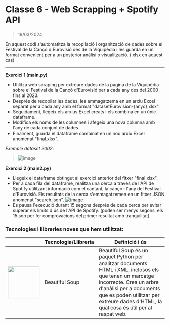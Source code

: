 # Classe 6 - Web Scrapping + Spotify API 
> 19/03/2024

En aquest codi s'automatitza la recopilació i organització de dades sobre el Festival de la Cançó d'Eurovisió des de la Viquipèdia i les guarda en un format convenient per a un posterior anàlisi o visualització. (.xlsx en aquest cas) 

<hr>

**Exercici 1 (main.py)**
- Utilitza web scraping per extreure dades de la pàgina de la Viquipèdia sobre el Festival de la Cançó d'Eurovisió per a cada any des del 2000 fins al 2023.
- Després de recopilar les dades, les emmagatzema en un arxiu Excel separat per a cada any amb el format "datasetEurovision-{anyo}.xlsx".
- Seguidament, llegeix els arxius Excel creats i els combina en un únic dataframe.
- Modifica els noms de les columnes i afegeix una nova columna amb l'any de cada conjunt de dades.
- Finalment, guarda el dataframe combinat en un nou arxiu Excel anomenat "final.xlsx".

_Exemple dataset 2002_:
  > ![image](https://github.com/albertarrebola08/bigdataUABopt4/assets/104431726/faaf885a-b0b6-4b36-b224-965f97779b6b)

**Exercici 2 (main2.py)**
- Llegeix el dataframe obtingut al exercici anterior del fitxer "final.xlsx".
- Per a cada fila del dataframe, realitza una cerca a través de l'API de Spotify utilitzant informació com el cantant, la cançó i l'any del Festival d'Eurovisió. Els resultats de la cerca s'emmagatzemen en un fitxer JSON anomenat "search.json".
  ![image](https://github.com/albertarrebola08/bigdataUABopt4/assets/104431726/ccb20c7b-f1f8-4a26-8aef-1b29f1c05840)
- Es pausa l'execució durant 15 segons després de cada cerca per evitar superar els límits d'ús de l'API de Spotify. (poden ser menys segons, els 15 son per fer comprovacions del primer resultat amb tranquilitat).

### Tecnologies i llibreries noves que hem utilitzat: 

|               | Tecnologia/Llibreria | Definició i ús                             |
|-----------------------|-----------------------|----------------------------------------|
| <img src="[https://gephi.org/gephi-lite/gephi-logo.svg](https://datascientest.com/en/wp-content/uploads/sites/9/2024/01/beautiful-soup.png)" width="100px"> | Beautiful Soup                 | Beautiful Soup és un paquet Python per analitzar documents HTML i XML, inclosos els que tenen un marcatge incorrecte. Crea un arbre d'anàlisi per a documents que es poden utilitzar per extreure dades d'HTML, la qual cosa és útil per al raspat web. |
